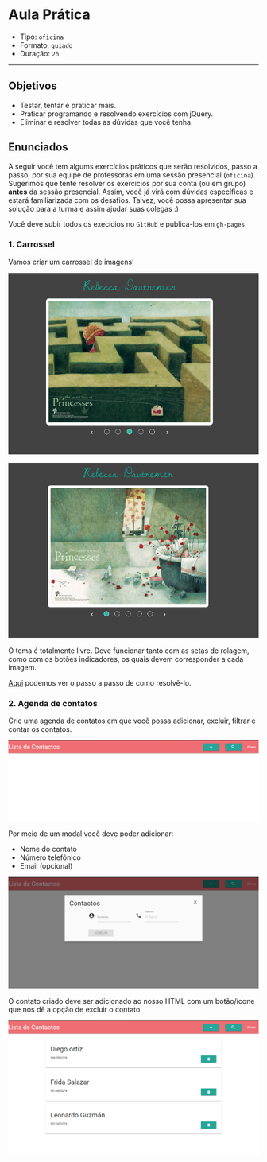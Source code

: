 # Aula Prática

- Tipo: `oficina`
- Formato: `guiado`
- Duração: `2h`

***

## Objetivos

- Testar, tentar e praticar mais.
- Praticar programando e resolvendo exercícios com jQuery.
- Eliminar e resolver todas as dúvidas que você tenha.

## Enunciados

A seguir você tem algums exercícios práticos que serão resolvidos, passo a passo, por sua equipe de professoras em uma sessão presencial (`oficina`). Sugerimos que tente resolver os exercícios por sua conta (ou em grupo) **antes** da sessão presencial. Assim, você já virá com dúvidas específicas e estará familiarizada com os desafios. Talvez, você possa apresentar sua solução para a turma e assim ajudar suas colegas :)

Você deve subir todos os execícios no `GitHub` e publicá-los em `gh-pages`.

### 1. Carrossel

Vamos criar um carrossel de imagens!

![carrossel](https://raw.githubusercontent.com/AnaSalazar/curricula-js/b8605ade7fc7b6b9093f25d37d1bcdf60c6f1888/04-social-network/02-jquery/07-guided-exercises/carrusel.png)

![carrossel-2](https://raw.githubusercontent.com/AnaSalazar/curricula-js/b8605ade7fc7b6b9093f25d37d1bcdf60c6f1888/04-social-network/02-jquery/07-guided-exercises/carrusel-2.png)

O tema é totalmente livre. Deve funcionar tanto com as setas de rolagem, como com os botões indicadores, os quais devem corresponder a cada imagem.

[Aqui](http://www.drcode.com.br/jquery/como-fazer-um-carrossel-com-jquery/) podemos ver o passo a passo de como resolvê-lo.

### 2. Agenda de contatos

Crie uma agenda de contatos em que você possa adicionar, excluir, filtrar e contar os contatos.

![agenda](https://raw.githubusercontent.com/AnaSalazar/curricula-js/b8605ade7fc7b6b9093f25d37d1bcdf60c6f1888/04-social-network/02-jquery/07-guided-exercises/contactos.png)

Por meio de um modal você deve poder adicionar:

  - Nome do contato
  - Número telefônico
  - Email (opcional)

![agenda](https://raw.githubusercontent.com/AnaSalazar/curricula-js/b8605ade7fc7b6b9093f25d37d1bcdf60c6f1888/04-social-network/02-jquery/07-guided-exercises/modal-contactos.png)

O contato criado deve ser adicionado ao nosso HTML com um botão/ícone que nos dê a opção de excluir o contato.

![agenda](https://raw.githubusercontent.com/AnaSalazar/curricula-js/b8605ade7fc7b6b9093f25d37d1bcdf60c6f1888/04-social-network/02-jquery/07-guided-exercises/contactos-borrar.png)
